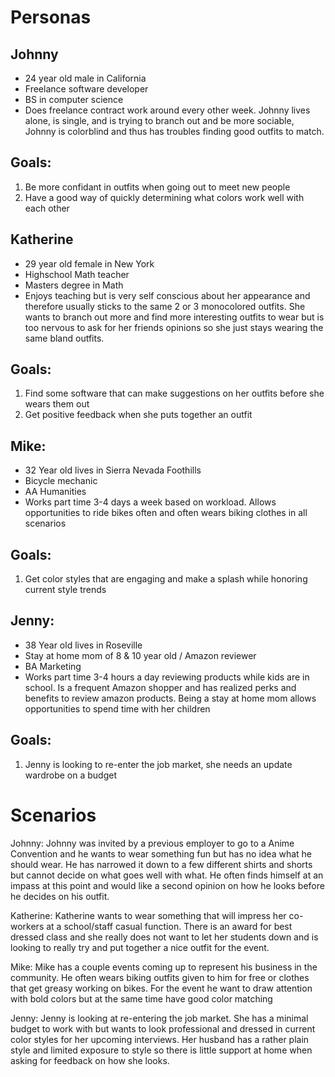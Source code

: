 # Personas
## Johnny 
  * 24 year old male in California
  * Freelance software developer
  * BS in computer science
  * Does freelance contract work around every other week. Johnny lives alone, is single, and is trying to branch out and be more sociable, Johnny is colorblind and 
    thus has troubles finding good outfits to match.
## Goals:
  1. Be more confidant in outfits when going out to meet new people
  2. Have a good way of quickly determining what colors work well with each other

## Katherine
  * 29 year old female in New York
  * Highschool Math teacher
  * Masters degree in Math
  * Enjoys teaching but is very self conscious about her appearance and therefore usually sticks to the same 2 or 3 monocolored outfits. She wants to branch out more     and find more interesting outfits to wear but is too nervous to ask for her friends opinions so she just stays wearing the same bland outfits.
## Goals:
  1. Find some software that can make suggestions on her outfits before she wears them out
  2. Get positive feedback when she puts together an outfit

## Mike:
  * 32 Year old lives in Sierra Nevada Foothills
  * Bicycle mechanic
  * AA  Humanities
  * Works part time 3-4 days a week based on workload. Allows opportunities to ride bikes often and often wears biking clothes in all scenarios
## Goals:
  1. Get color styles that are engaging and make a splash while honoring current style trends

## Jenny:
  * 38 Year old lives in Roseville
  * Stay at home mom of 8 & 10 year old / Amazon reviewer
  * BA Marketing
  * Works part time 3-4 hours a day reviewing products while kids are in school. Is a frequent Amazon shopper and has realized perks and benefits to review amazon        products. Being a stay at home mom allows opportunities to spend time with her children 
## Goals:
  1. Jenny is looking to re-enter the job market, she needs an update wardrobe on a budget


# Scenarios
Johnny: Johnny was invited by a previous employer to go to a Anime Convention and he wants to wear something fun but has no idea what he should wear. He has narrowed it down to a few different shirts and shorts but cannot decide on what goes well with what. He often finds himself at an impass at this point and would like a second opinion on how he looks before he decides on his outfit.

Katherine: Katherine wants to wear something that will impress her co-workers at a school/staff casual function. There is an award for best dressed class and she really does not want to let her students down and is looking to really try and put together a nice outfit for the event.

Mike: Mike has a couple events coming up to represent his business in the community. He often wears biking outfits given to him for free or clothes that get greasy working on bikes. For the event he want to draw attention with bold colors but at the same time have good color matching   

Jenny: Jenny is looking at re-entering the job market. She has a minimal budget to work with but wants to look professional and dressed in current color styles for her upcoming interviews. Her husband has a rather plain style and limited exposure to style so there is little support at home when asking for feedback on how she looks.
